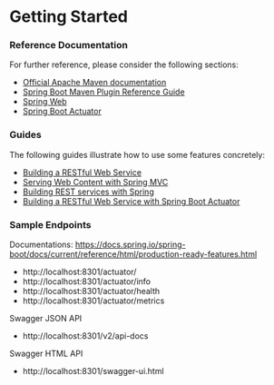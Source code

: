 # Getting Started

### Reference Documentation
For further reference, please consider the following sections:

* [Official Apache Maven documentation](https://maven.apache.org/guides/index.html)
* [Spring Boot Maven Plugin Reference Guide](https://docs.spring.io/spring-boot/docs/2.2.0.RELEASE/maven-plugin/)
* [Spring Web](https://docs.spring.io/spring-boot/docs/2.2.0.RELEASE/reference/htmlsingle/#boot-features-developing-web-applications)
* [Spring Boot Actuator](https://docs.spring.io/spring-boot/docs/2.2.0.RELEASE/reference/htmlsingle/#production-ready)

### Guides
The following guides illustrate how to use some features concretely:

* [Building a RESTful Web Service](https://spring.io/guides/gs/rest-service/)
* [Serving Web Content with Spring MVC](https://spring.io/guides/gs/serving-web-content/)
* [Building REST services with Spring](https://spring.io/guides/tutorials/bookmarks/)
* [Building a RESTful Web Service with Spring Boot Actuator](https://spring.io/guides/gs/actuator-service/)


### Sample Endpoints

Documentations: https://docs.spring.io/spring-boot/docs/current/reference/html/production-ready-features.html
* http://localhost:8301/actuator/
* http://localhost:8301/actuator/info
* http://localhost:8301/actuator/health
* http://localhost:8301/actuator/metrics

Swagger JSON API
* http://localhost:8301/v2/api-docs

Swagger HTML API
* http://localhost:8301/swagger-ui.html

